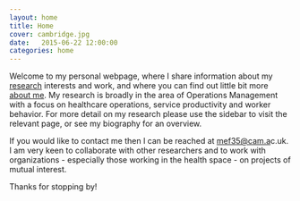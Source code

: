 ```yaml
---
layout: home
title: Home
cover: cambridge.jpg
date:   2015-06-22 12:00:00
categories: home
---
```


Welcome to my personal webpage, where I share information about my [research](/research/) interests and work, and where you can find out little bit more [about me](/about/). My research is broadly in the area of Operations Management with a focus on healthcare operations, service productivity and worker behavior. For more detail on my research please use the sidebar to visit the relevant page, or see my biography for an overview.

If you would like to contact me then I can be reached at <a target="_blank" id="contact" href="http://www.google.com/recaptcha/mailhide/d?k=01RgRLgvxEUrUhAUtFCSPNRA==&amp;c=0nIRqiLvmUU-5ifT56SvMSY2hB9qsGA9T0u6dIWkHPI=">mef3<span style="display:none">3829</span>5@cam.a<span style="display:none">k</span>c.uk</a></span>. I am very keen to collaborate with other researchers and to work with organizations - especially those working in the health space -  on projects of mutual interest.

Thanks for stopping by!